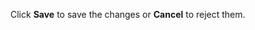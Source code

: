 <!-- markdownlint-disable-file MD041 -->
Click **Save** to save the changes or **Cancel** to reject them.

